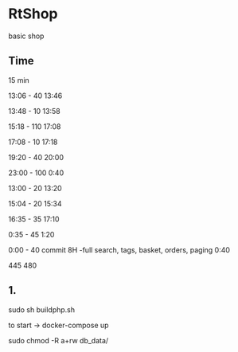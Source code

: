 # RtShop
basic shop


## Time
15 min

13:06 - 40 
13:46

13:48 - 10
13:58

15:18 - 110
17:08

17:08 - 10
17:18

19:20 - 40
20:00

23:00 - 100
0:40

13:00 - 20
13:20

15:04 - 20
15:34

16:35 - 35
17:10

0:35 - 45
1:20

0:00 - 40 commit 8H -full search, tags, basket, orders, paging
0:40 

445
480

## 1.
sudo sh buildphp.sh

to start -> docker-compose up

sudo chmod -R a+rw db_data/